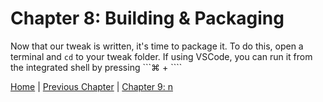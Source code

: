 # Chapter 8: Building & Packaging

Now that our tweak is written, it's time to package it. To do this, open a terminal and ```cd``` to your tweak folder. If using VSCode, you can run it from the integrated shell by pressing ```⌘ + ````

[Home](https://github.com/MTACS/TweakGuide/blob/master/README.md) | [Previous Chapter](https://github.com/MTACS/TweakGuide/blob/master/chapters/7.md) | [Chapter 9: n](https://github.com/MTACS/TweakGuide/blob/master/chapters/9.md)
